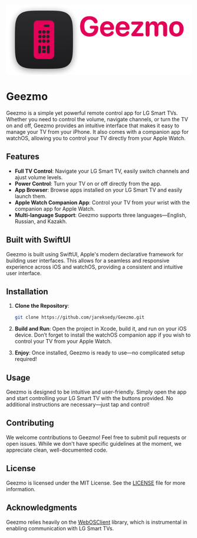 ![Geezmo](Images/Geezmo-Header.png)

# Geezmo

Geezmo is a simple yet powerful remote control app for LG Smart TVs. Whether you need to control the volume, navigate channels, or turn the TV on and off, Geezmo provides an intuitive interface that makes it easy to manage your TV from your iPhone. It also comes with a companion app for watchOS, allowing you to control your TV directly from your Apple Watch.

## Features

- **Full TV Control**: Navigate your LG Smart TV, easily switch channels and ajust volume levels.
- **Power Control**: Turn your TV on or off directly from the app.
- **App Browser**: Browse apps installed on your LG Smart TV and easily launch them.
- **Apple Watch Companion App**: Control your TV from your wrist with the companion app for Apple Watch.
- **Multi-language Support**: Geezmo supports three languages—English, Russian, and Kazakh.

## Built with SwiftUI

Geezmo is built using SwiftUI, Apple's modern declarative framework for building user interfaces. This allows for a seamless and responsive experience across iOS and watchOS, providing a consistent and intuitive user interface.

## Installation

1. **Clone the Repository**: 
   ```bash
   git clone https://github.com/jareksedy/Geezmo.git
   ```

2. **Build and Run**: Open the project in Xcode, build it, and run on your iOS device. Don’t forget to install the watchOS companion app if you wish to control your TV from your Apple Watch.

3. **Enjoy**: Once installed, Geezmo is ready to use—no complicated setup required!

## Usage

Geezmo is designed to be intuitive and user-friendly. Simply open the app and start controlling your LG Smart TV with the buttons provided. No additional instructions are necessary—just tap and control!

## Contributing

We welcome contributions to Geezmo! Feel free to submit pull requests or open issues. While we don't have specific guidelines at the moment, we appreciate clean, well-documented code.

## License

Geezmo is licensed under the MIT License. See the [LICENSE](LICENSE) file for more information.

## Acknowledgments

Geezmo relies heavily on the [WebOSClient](https://github.com/jareksedy/WebOSClient) library, which is instrumental in enabling communication with LG Smart TVs.

